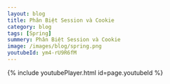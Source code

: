 ```yaml
---
layout: blog
title: Phân Biệt Session và Cookie 
category: blog
tags: [Spring]
summery: Phân Biệt Session và Cookie 
image: /images/blog/spring.png
youtubeId: ym4-rU9R6fM
---
```

 

{% include youtubePlayer.html id=page.youtubeId %}
